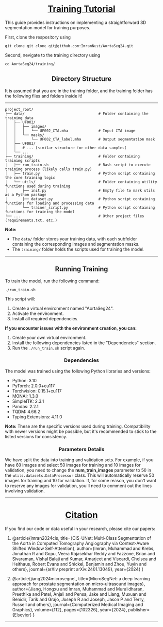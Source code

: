 <h1><center><u>Training Tutorial</u></center></h1>

This guide provides instructions on implementing a straightforward 3D segmentation model for training purposes.

First, clone the respository using

```
git clone git clone git@github.com:ImranNust/AortaSeg24.git
```

Second, nevigate to the training directory using

```
cd AortaSeg24/training/
```


<h2><center>Directory Structure</center></h2>
It is assumed that you are in the training folder, and the training folder has the following files and folders inside it!

---
```
project_root/
├── data/                                  # Folder containing the training data
│   ├── UF002/
│   │   ├── images/
│   │   │   └── UF002_CTA.mha              # Input CTA image
│   │   └── masks/
│   │       └── UF002_CTA_label.mha        # Output segmentation mask
│   ├── UF003/
│   │   # ... (similar structure for other data samples)
│   └── ...
├── training/                              # Folder containing training scripts
│   ├── run_train.sh                       # Bash script to execute training process (likely calls train.py)
│   ├── train.py                           # Python script containing the core training logic
│   └── utils/                             # Folder containing utility functions used during training
│       ├── init.py                        # Empty file to mark utils as a Python package
│       ├── dataset.py                     # Python script containing functions for loading and processing data
│       └── trainer_script.py              # Python script containing functions for training the model
└── ...                                    # Other project files (requirements.txt, etc.)
```
**Note:**
- The `data/` folder stores your training data, with each subfolder containing the corresponding images and segmentation masks.
- The `training/` folder holds the scripts used for training the model.

---

<h2><center>Running Training</center></h2>
To train the model, run the following command:

```
./run_train.sh
```

This script will:

1. Create a virtual environment named "AortaSeg24".
2. Activate the environment.
3. Install all required dependencies.
   
**If you encounter issues with the environment creation, you can:**

1. Create your own virtual environment.
2. Install the following dependencies listed in the "Dependencies" section.
3. Run the `./run_train.sh` script again.

<h3><center>Dependencies</center></h3>

The model was trained using the following Python libraries and versions:

- Python: 3.10
- PyTorch: 2.0.0+cu117
- Torchvision: 0.15.1+cu117
- MONAI: 1.3.0
- SimpleITK: 2.3.1
- Pandas: 2.2.1
- TQDM: 4.66.2
- Typing Extensions: 4.11.0

**Note:** These are the specific versions used during training. Compatibility with newer versions might be possible, but it's recommended to stick to the listed versions for consistency.

<h3><center>Parameters Details</center></h3>

We have split the data into training and validation sets. For example, if you have 60 images and select 50 images for training and 10 images for validation, you need to change the **num_train_images** parameter to 50 in the `utils.datasets.DataProcessor` class. This will automatically reserve 50 images for training and 10 for validation. If, for some reason, you don't want to reserve any images for validation, you'll need to comment out the lines involving validation.

---

<h1><center><u><b>Citation</b></u></center></h1>

If you find our code or data useful in your research, please cite our papers:

1. @article{imran2024cis,
  title={CIS-UNet: Multi-Class Segmentation of the Aorta in Computed Tomography Angiography via Context-Aware Shifted Window Self-Attention},
  author={Imran, Muhammad and Krebs, Jonathan R and Gopu, Veera Rajasekhar Reddy and Fazzone, Brian and Sivaraman, Vishal Balaji and Kumar, Amarjeet and Viscardi, Chelsea and Heithaus, Robert Evans and Shickel, Benjamin and Zhou, Yuyin and others},
  journal={arXiv preprint arXiv:2401.13049},
  year={2024}
}

2. @article{jiang2024microsegnet,
  title={MicroSegNet: a deep learning approach for prostate segmentation on micro-ultrasound images},
  author={Jiang, Hongxu and Imran, Muhammad and Muralidharan, Preethika and Patel, Anjali and Pensa, Jake and Liang, Muxuan and Benidir, Tarik and Grajo, Joseph R and Joseph, Jason P and Terry, Russell and others},
  journal={Computerized Medical Imaging and Graphics},
  volume={112},
  pages={102326},
  year={2024},
  publisher={Elsevier}
}

---
